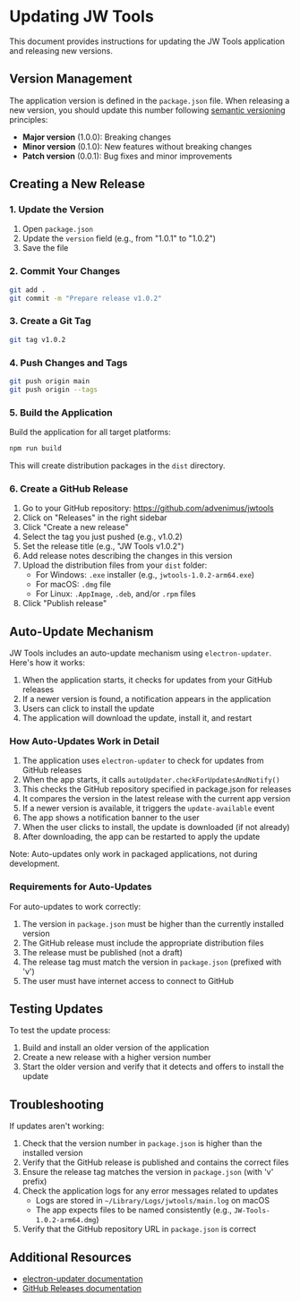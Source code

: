 # Updating JW Tools

This document provides instructions for updating the JW Tools application and releasing new versions.

## Version Management

The application version is defined in the `package.json` file. When releasing a new version, you should update this number following [semantic versioning](https://semver.org/) principles:

- **Major version** (1.0.0): Breaking changes
- **Minor version** (0.1.0): New features without breaking changes
- **Patch version** (0.0.1): Bug fixes and minor improvements

## Creating a New Release

### 1. Update the Version

1. Open `package.json`
2. Update the `version` field (e.g., from "1.0.1" to "1.0.2")
3. Save the file

### 2. Commit Your Changes

```bash
git add .
git commit -m "Prepare release v1.0.2"
```

### 3. Create a Git Tag

```bash
git tag v1.0.2
```

### 4. Push Changes and Tags

```bash
git push origin main
git push origin --tags
```

### 5. Build the Application

Build the application for all target platforms:

```bash
npm run build
```

This will create distribution packages in the `dist` directory.

### 6. Create a GitHub Release

1. Go to your GitHub repository: https://github.com/advenimus/jwtools
2. Click on "Releases" in the right sidebar
3. Click "Create a new release"
4. Select the tag you just pushed (e.g., v1.0.2)
5. Set the release title (e.g., "JW Tools v1.0.2")
6. Add release notes describing the changes in this version
7. Upload the distribution files from your `dist` folder:
   - For Windows: `.exe` installer (e.g., `jwtools-1.0.2-arm64.exe`)
   - For macOS: `.dmg` file
   - For Linux: `.AppImage`, `.deb`, and/or `.rpm` files
8. Click "Publish release"

## Auto-Update Mechanism

JW Tools includes an auto-update mechanism using `electron-updater`. Here's how it works:

1. When the application starts, it checks for updates from your GitHub releases
2. If a newer version is found, a notification appears in the application
3. Users can click to install the update
4. The application will download the update, install it, and restart

### How Auto-Updates Work in Detail

1. The application uses `electron-updater` to check for updates from GitHub releases
2. When the app starts, it calls `autoUpdater.checkForUpdatesAndNotify()`
3. This checks the GitHub repository specified in package.json for releases
4. It compares the version in the latest release with the current app version
5. If a newer version is available, it triggers the `update-available` event
6. The app shows a notification banner to the user
7. When the user clicks to install, the update is downloaded (if not already)
8. After downloading, the app can be restarted to apply the update

Note: Auto-updates only work in packaged applications, not during development.

### Requirements for Auto-Updates

For auto-updates to work correctly:

1. The version in `package.json` must be higher than the currently installed version
2. The GitHub release must include the appropriate distribution files
3. The release must be published (not a draft)
4. The release tag must match the version in `package.json` (prefixed with 'v')
5. The user must have internet access to connect to GitHub

## Testing Updates

To test the update process:

1. Build and install an older version of the application
2. Create a new release with a higher version number
3. Start the older version and verify that it detects and offers to install the update

## Troubleshooting

If updates aren't working:

1. Check that the version number in `package.json` is higher than the installed version
2. Verify that the GitHub release is published and contains the correct files
3. Ensure the release tag matches the version in `package.json` (with 'v' prefix)
4. Check the application logs for any error messages related to updates
   - Logs are stored in `~/Library/Logs/jwtools/main.log` on macOS
   - The app expects files to be named consistently (e.g., `JW-Tools-1.0.2-arm64.dmg`)
5. Verify that the GitHub repository URL in `package.json` is correct

## Additional Resources

- [electron-updater documentation](https://www.electron.build/auto-update)
- [GitHub Releases documentation](https://docs.github.com/en/repositories/releasing-projects-on-github/managing-releases-in-a-repository)